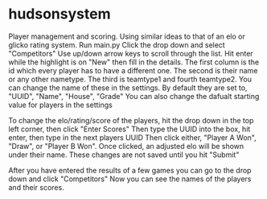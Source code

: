 # hudsonsystem
Player management and scoring. Using similar ideas to that of an elo or glicko rating system.
Run main.py
Click the drop down and select "Competitors"
Use up/down arrow keys to scroll through the list.
Hit enter while the highlight is on "New" then fill in the details.
The first column is the id which every player has to have a different one.
The second is their name or any other nametype.
The third is teamtype1 and fourth teamtype2.
You can change the name of these in the settings. 
By default they are set to, "UUID", "Name", "House", "Grade"
You can also change the dafualt starting value for players in the settings

To change the elo/rating/score of the players, hit the drop down in the top left corner, then click "Enter Scores"
Then type the UUID into the box, hit enter, then type in the next players UUID
Then click either, "Player A Won", "Draw", or "Player B Won".
Once clicked, an adjusted elo will be shown under their name.
These changes are not saved until you hit "Submit"

After you have entered the results of a few games you can go to the drop down and click "Competitors"
Now you can see the names of the players and their scores.
